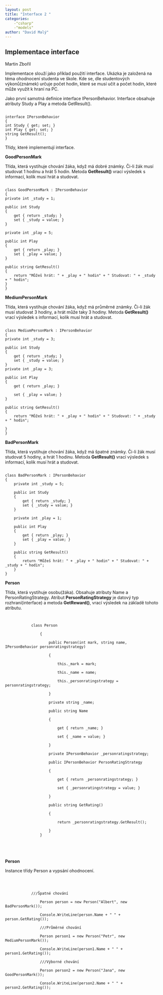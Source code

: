 ```yaml
---
layout: post
title: "Interface 2 "
categories:
    -"csharp"
    -"models"
author: "David Malý"
--- 
```



## Implementace interface


Martin Zbořil



Implementace slouží jako příklad použití interface. Ukázka je založená na téma ohodnocení studenta ve škole. Kde se, dle studentových výkonů(známek) určuje počet hodin, které se musí učit a počet hodin, které může využít k hraní na PC.



Jako první samotná definice interface IPersonBehavior. Interface obsahuje atributy Study a Play a metoda GetResult().


```

interface IPersonBehavior
{int Study { get; set; }int Play { get; set; }string GetResult();
}

```


Třídy, které implementují interface.



**GoodPersonMark**



Třída, která vystihuje chování žáka, když má dobré známky. Či-li žák musí studovat 1 hodinu a hrát 5 hodin. Metoda **GetResult()** vrací výsledek s informací, kolik musí hrát a studovat.


```

class GoodPersonMark : IPersonBehavior
{private int _study = 1;
public int Study{	get { return _study; }	set { _study = value; }}
private int _play = 5;
public int Play{	get { return _play; }	set { _play = value; }}
public string GetResult(){	return "Můžeš hrát: " + _play + " hodin" + " Studovat: " + _study + " hodin";}
}

```


**MediumPersonMark**



Třída, která vystihuje chování žáka, když má průměrné známky. Či-li žák musí studovat 3 hodiny, a hrát může taky 3 hodiny. Metoda **GetResult()** vrací výsledek s informací, kolik musí hrát a studovat.


```

class MediumPersonMark : IPersonBehavior
{private int _study = 3;
public int Study{	get { return _study; }	set { _study = value; }}private int _play = 3;
public int Play{	get { return _play; }
	set { _play = value; }}public string GetResult(){	return "Můžeš hrát: " + _play + " hodin" + " Studovat: " + _study + " hodin";
}
}

```


**BadPersonMark**



Třída, která vystihuje chování žáka, když má špatné známky. Či-li žák musí studovat 5 hodiny, a hrát 1 hodinu. Metoda **GetResult()** vrací výsledek s informací, kolik musí hrát a studovat.


```

class BadPersonMark : IPersonBehavior{	private int _study = 5;
	public int Study	{		get { return _study; }		set { _study = value; }	}
	private int _play = 1;
	public int Play	{		get { return _play; }		set { _play = value; }	}		public string GetResult()	{		return "Můžeš hrát: " + _play + " hodin" + " Studovat: " + _study + " hodin";	}}

```


**Person**



Třída, která vystihuje osobu(žáka). Obsahuje atributy Name a PersonRatingStrategy. Atribut **PersonRatingStrategy** je datový typ rozhraní(interface) a metoda **GetReward()**, vrací výsledek na základě tohoto atributu.


```

			class Person
			    {
			        public Person(int mark, string name, IPersonBehavior personratingstrategy)
			        {
			            this._mark = mark;
			            this._name = name;
			            this._personratingstrategy = personratingstrategy;
			        }
			        private string _name;
			        public string Name
			        {
			            get { return _name; }
			            set { _name = value; }
			        }
			        private IPersonBehavior _personratingstrategy;
			        public IPersonBehavior PersonRatingStrategy
			        {
			            get { return _personratingstrategy; }
			            set { _personratingstrategy = value; }
			        }
			    	public string GetRating()
			        {
			            return _personratingstrategy.GetResult();
			        }			    }
			
		
```


**Person**





Instance třídy Person a vypsání ohodnocení.<br><br>
```

			///Špatné chování
				Person person = new Person("Albert", new BadPersonMark());
	            Console.WriteLine(person.Name + " " + person.GetRating());
	            ///Průměrné chování
	            Person person1 = new Person("Petr", new MediumPersonMark());
	            Console.WriteLine(person1.Name + " " + person1.GetRating());
	            ///Výborné chování
	            Person person2 = new Person("Jana", new GoodPersonMark());
	            Console.WriteLine(person2.Name + " " + person2.GetRating());
			
		
```
